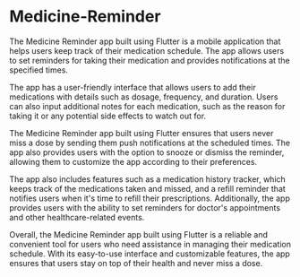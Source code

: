 # Medicine-Reminder

The Medicine Reminder app built using Flutter is a mobile application that helps users keep track of their medication schedule. The app allows users to set reminders for taking their medication and provides notifications at the specified times.

The app has a user-friendly interface that allows users to add their medications with details such as dosage, frequency, and duration. Users can also input additional notes for each medication, such as the reason for taking it or any potential side effects to watch out for.

The Medicine Reminder app built using Flutter ensures that users never miss a dose by sending them push notifications at the scheduled times. The app also provides users with the option to snooze or dismiss the reminder, allowing them to customize the app according to their preferences.

The app also includes features such as a medication history tracker, which keeps track of the medications taken and missed, and a refill reminder that notifies users when it's time to refill their prescriptions. Additionally, the app provides users with the ability to set reminders for doctor's appointments and other healthcare-related events.

Overall, the Medicine Reminder app built using Flutter is a reliable and convenient tool for users who need assistance in managing their medication schedule. With its easy-to-use interface and customizable features, the app ensures that users stay on top of their health and never miss a dose.
